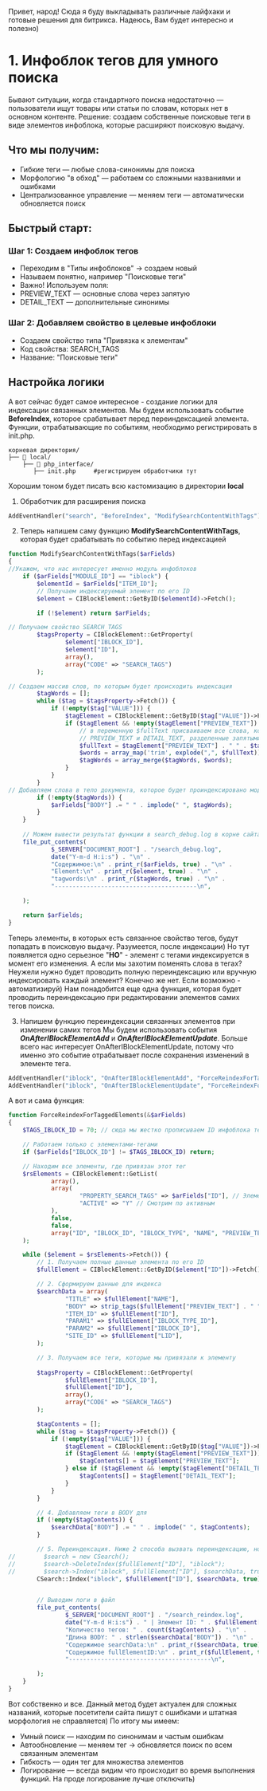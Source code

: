 Привет, народ! Сюда я буду выкладывать различные лайфхаки и готовые решения для битрикса. Надеюсь, Вам будет интересно и полезно)

# 1. Инфоблок тегов для умного поиска
Бывают ситуации, когда стандартного поиска недостаточно — пользователи ищут товары или статьи по словам, которых нет в основном контенте. Решение: создаем собственные поисковые теги в виде элементов инфоблока, которые расширяют поисковую выдачу.
## Что мы получим:
+ Гибкие теги — любые слова-синонимы для поиска
+ Морфологию "в обход" — работаем со сложными названиями и ошибками
+ Централизованное управление — меняем теги — автоматически обновляется поиск
## Быстрый старт:
### Шаг 1: Создаем инфоблок тегов
+ Переходим в "Типы инфоблоков" → создаем новый
+ Называем понятно, например "Поисковые теги"
+ Важно! Используем поля:
+ PREVIEW_TEXT — основные слова через запятую
+ DETAIL_TEXT — дополнительные синонимы

### Шаг 2: Добавляем свойство в целевые инфоблоки
+ Создаем свойство типа "Привязка к элементам"
+ Код свойства: SEARCH_TAGS
+ Название: "Поисковые теги"

## Настройка логики
А вот сейчас будет самое интересное - создание логики для индексации связанных элементов. Мы будем использовать событие __BeforeIndex__, которое срабатывает перед переиндексацией элемента.
Функции, отрабатывающие по событиям, необходимо регистрировать в init.php.

```plaintext
корневая директория/
├── 📁 local/           
    ├── 📁 php_interface/   
       ├── init.php     #регистрируем обработчики тут

```
Хорошим тоном будет писать всю кастомизацию в директории __local__
1. Обработчик для расширения поиска
```php
AddEventHandler("search", "BeforeIndex", "ModifySearchContentWithTags");
```

2.  Теперь напишем саму функцию __ModifySearchContentWithTags__, которая будет срабатывать по событию перед индексацией
```php
function ModifySearchContentWithTags($arFields)
{
//Укажем, что нас интересует именно модуль инфоблоков
    if ($arFields["MODULE_ID"] == "iblock") {
        $elementId = $arFields["ITEM_ID"];
        // Получаем индексируемый элемент по его ID
        $element = CIBlockElement::GetByID($elementId)->Fetch();

        if (!$element) return $arFields;

// Получаем свойство SEARCH_TAGS 
        $tagsProperty = CIBlockElement::GetProperty(
                $element["IBLOCK_ID"],
                $element["ID"],
                array(),
                array("CODE" => "SEARCH_TAGS")
        );

// Создаем массив слов, по которым будет происходить индексация
        $tagWords = [];
        while ($tag = $tagsProperty->Fetch()) {
            if (!empty($tag["VALUE"])) {
                $tagElement = CIBlockElement::GetByID($tag["VALUE"])->Fetch();
                if ($tagElement && !empty($tagElement["PREVIEW_TEXT"]) || $tagElement && !empty($tagElement["DETAIL_TEXT"])) {
                    // в переменную $fullText присваиваем все слова, которые хранятся в свойствах
                    // PREVIEW_TEXT и DETAIL_TEXT, разделенные запятыми
                    $fullText = $tagElement["PREVIEW_TEXT"] . " " . $tagElement["DETAIL_TEXT"];
                    $words = array_map('trim', explode(",", $fullText));
                    $tagWords = array_merge($tagWords, $words);
                }
            }
        }
// Добавляем слова в тело документа, которое будет проиндексировано модулем поиска
        if (!empty($tagWords)) {
            $arFields["BODY"] .= " " . implode(" ", $tagWords);
        }
    }
    
    // Можем вывести результат функции в search_debug.log в корне сайта
    file_put_contents(
            $_SERVER["DOCUMENT_ROOT"] . "/search_debug.log",
            date("Y-m-d H:i:s") . "\n" .
            "Содержимое:\n" . print_r($arFields, true) . "\n" .
            "Element:\n" . print_r($element, true) . "\n" .
            "tagwords:\n" . print_r($tagWords, true) . "\n" .
            "----------------------------------------\n",

    );

    return $arFields;
}
```
Теперь элементы, в которых есть связанное свойство тегов, будут попадать в поисковую выдачу. Разумеется, после индексации)
Но тут появляется одно серьезное "__НО__" - элемент с тегами индексируется в момент его изменения. А если мы захотим поменять слова в тегах?
Неужели нужно будет проводить полную переиндексацию или вручную индексировать каждый элемент?
Конечно же нет. Если возможно - автоматизируй) 
Нам понадобится еще одна функция, которая будет проводить переиндексацию при редактировании элементов самих тегов поиска.

3.  Напишем функцию переиндексации связанных элементов при изменении самих тегов
Мы будем использовать события ___OnAfterIBlockElementAdd___ и ___OnAfterIBlockElementUpdate___. Больше всего нас интересует OnAfterIBlockElementUpdate, потому что именно это событие
отрабатывает после сохранения изменений в элементе тега.

```php
AddEventHandler("iblock", "OnAfterIBlockElementAdd", "ForceReindexForTaggedElements");
AddEventHandler("iblock", "OnAfterIBlockElementUpdate", "ForceReindexForTaggedElements");
```

А вот и сама функция: 
```php
function ForceReindexForTaggedElements(&$arFields)
{
    $TAGS_IBLOCK_ID = 70; // сюда мы жестко прописываем ID инфоблока тегов

    // Работаем только с элементами-тегами
    if ($arFields["IBLOCK_ID"] != $TAGS_IBLOCK_ID) return;

    // Находим все элементы, где привязан этот тег
    $rsElements = CIBlockElement::GetList(
            array(),
            array(
                    "PROPERTY_SEARCH_TAGS" => $arFields["ID"], // Элементы с этим тегом
                    "ACTIVE" => "Y" // Смотрим по активным
            ),
            false,
            false,
            array("ID", "IBLOCK_ID", "IBLOCK_TYPE", "NAME", "PREVIEW_TEXT", "DETAIL_TEXT", "TIMESTAMP_X", "PERMISSIONS", "SITE_ID", "MODULE_ID")
    );

    while ($element = $rsElements->Fetch()) {
        // 1. Получаем полные данные элемента по его ID
        $fullElement = CIBlockElement::GetByID($element["ID"])->Fetch();

        // 2. Сформируем данные для индекса
        $searchData = array(
                "TITLE" => $fullElement["NAME"],
                "BODY" => strip_tags($fullElement["PREVIEW_TEXT"] . " " . $fullElement["DETAIL_TEXT"]),
                "ITEM_ID" => $fullElement["ID"],
                "PARAM1" => $fullElement["IBLOCK_TYPE_ID"],
                "PARAM2" => $fullElement["IBLOCK_ID"],
                "SITE_ID" => $fullElement["LID"],
        );

        // 3. Получаем все теги, которые мы привязали к элементу
        
        $tagsProperty = CIBlockElement::GetProperty(
                $fullElement["IBLOCK_ID"],
                $fullElement["ID"],
                array(),
                array("CODE" => "SEARCH_TAGS")
        );

        $tagContents = [];
        while ($tag = $tagsProperty->Fetch()) {
            if (!empty($tag["VALUE"])) {
                $tagElement = CIBlockElement::GetByID($tag["VALUE"])->Fetch();
                if ($tagElement && !empty($tagElement["PREVIEW_TEXT"])) {
                    $tagContents[] = $tagElement["PREVIEW_TEXT"];
                } else if ($tagElement && !empty($tagElement["DETAIL_TEXT"])) {
                    $tagContents[] = $tagElement["DETAIL_TEXT"];
                }
            }
        }

        // 4. Добавляем теги в BODY для 
        if (!empty($tagContents)) {
            $searchData["BODY"] .= " " . implode(" ", $tagContents);
        }

        // 5. Переиндексация. Ниже 2 способа вызвать переиндексацию, но едва ли в них есть принципиальная разница
//        $search = new CSearch();
//        $search->DeleteIndex($fullElement["ID"], "iblock");
//        $search->Index("iblock", $fullElement["ID"], $searchData, true);
        CSearch::Index("iblock", $fullElement["ID"], $searchData, true);


        // Выводим логи в файл
        file_put_contents(
                $_SERVER["DOCUMENT_ROOT"] . "/search_reindex.log",
                date("Y-m-d H:i:s") . " | Элемент ID: " . $fullElement["ID"] . "\n" .
                "Количество тегов: " . count($tagContents) . "\n" .
                "Длина BODY: " . strlen($searchData["BODY"]) . "\n" .
                "Содержимое searchData:\n" . print_r($searchData, true) . "\n" . 
                "Содержимое fullElementID:\n" . print_r($fullElement, true) . "\n" .
                "----------------------------------------\n",

        );
    }
}
```
Вот собственно и все. Данный метод будет актуален для сложных названий, которые посетители сайта пишут с ошибками и штатная морфология не справляется)
По итогу мы имеем: 
+ Умный поиск — находим по синонимам и частым ошибкам
+ Автообновление — меняем тег → обновляется поиск по всем связанным элементам
+ Гибкость — один тег для множества элементов
+ Логирование — всегда видим что происходит во время выполнения функций. На проде логирование лучше отключить) 
